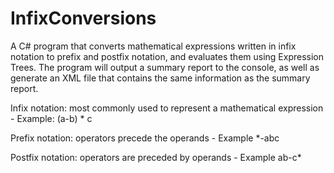 # InfixConversions

A C# program that converts mathematical expressions written in infix notation to prefix and postfix notation, and evaluates them using Expression Trees. The program will output a summary report to the console, as well as generate an XML file that contains the same information as the summary report.


Infix notation: most commonly used to represent a mathematical expression - Example: (a-b) * c

Prefix notation: operators precede the operands - Example *-abc

Postfix notation: operators are preceded by operands - Example ab-c*
